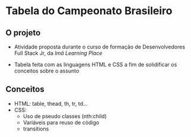 # Tabela do Campeonato Brasileiro 

## O projeto
- Atividade proposta durante o curso de formação de Desenvolvedores Full Stack Jr, da *Imã Learning Place* 

- Tabela feita com as linguagens HTML e CSS a fim de solidificar os conceitos sobre o assunto

## Conceitos

- HTML: table, thead, th, tr, td...
- CSS: 
    - Uso de pseudo classes (nth:child)  
    - Variáveis para reuso de código
    - transitions
